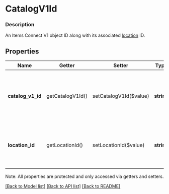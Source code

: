 # CatalogV1Id

### Description

An Items Connect V1 object ID along with its associated [location](#type-location) ID.

## Properties
Name | Getter | Setter | Type | Description | Notes
------------ | ------------- | ------------- | ------------- | ------------- | -------------
**catalog_v1_id** | getCatalogV1Id() | setCatalogV1Id($value) | **string** | The ID for an object in Connect V1, if different from its Connect V2 ID. | [optional] 
**location_id** | getLocationId() | setLocationId($value) | **string** | The ID of the [location](#type-location) this Connect V1 ID is associated with. | [optional] 

Note: All properties are protected and only accessed via getters and setters.

[[Back to Model list]](../../README.md#documentation-for-models) [[Back to API list]](../../README.md#documentation-for-api-endpoints) [[Back to README]](../../README.md)

